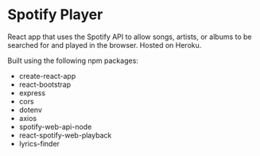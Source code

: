 # Spotify Player
React app that uses the Spotify API to allow songs, artists, or albums to be searched for and played in the browser.
Hosted on Heroku.

Built using the following npm packages:
- create-react-app
- react-bootstrap
- express
- cors
- dotenv
- axios
- spotify-web-api-node
- react-spotify-web-playback
- lyrics-finder



